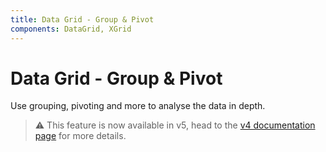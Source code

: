 ```yaml
---
title: Data Grid - Group & Pivot
components: DataGrid, XGrid
---
```


# Data Grid - Group & Pivot

<p class="description">Use grouping, pivoting and more to analyse the data in depth.</p>

> ⚠️ This feature is now available in v5, head to the [v4 documentation page](https://material-ui.com/components/data-grid/) for more details.
